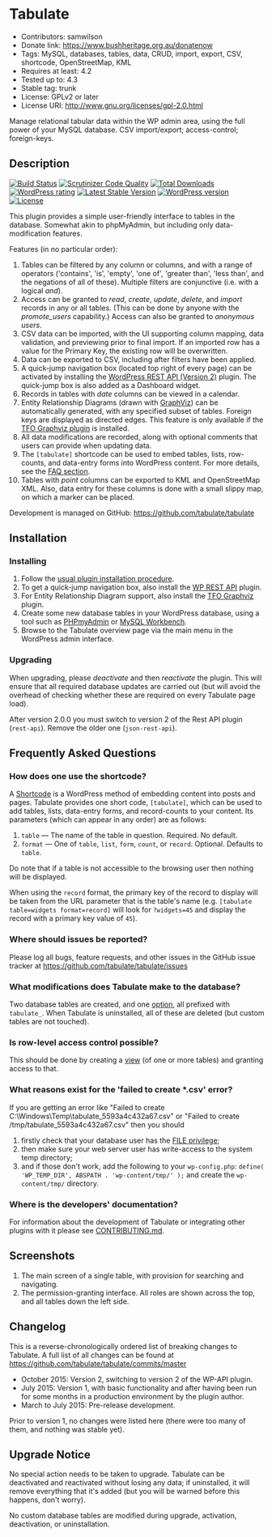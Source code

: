 # Tabulate
* Contributors: samwilson
* Donate link: https://www.bushheritage.org.au/donatenow
* Tags: MySQL, databases, tables, data, CRUD, import, export, CSV, shortcode, OpenStreetMap, KML
* Requires at least: 4.2
* Tested up to: 4.3
* Stable tag: trunk
* License: GPLv2 or later
* License URI: http://www.gnu.org/licenses/gpl-2.0.html

Manage relational tabular data within the WP admin area, using the full power of
your MySQL database. CSV import/export; access-control; foreign-keys.

## Description

[![Build Status](https://img.shields.io/travis/tabulate/tabulate.svg?style=flat-square)](https://travis-ci.org/tabulate/tabulate)
[![Scrutinizer Code Quality](https://img.shields.io/scrutinizer/g/tabulate/tabulate/master.svg?style=flat-square)](https://scrutinizer-ci.com/g/tabulate/tabulate/?branch=master)
[![Total Downloads](https://img.shields.io/wordpress/plugin/dt/tabulate.svg?style=flat-square)]()
[![WordPress rating](https://img.shields.io/wordpress/plugin/r/tabulate.svg?style=flat-square)]()
[![Latest Stable Version](https://img.shields.io/wordpress/plugin/v/tabulate.svg?style=flat-square)](https://wordpress.org/plugins/tabulate)
[![WordPress version](https://img.shields.io/wordpress/v/tabulate.svg?style=flat-square)]()
[![License](https://img.shields.io/github/license/tabulate/tabulate.svg?style=flat-square)](https://github.com/tabulate/tabulate/blob/master/LICENSE.txt)

This plugin provides a simple user-friendly interface to tables in the database.
Somewhat akin to phpMyAdmin, but including only data-modification features.

Features (in no particular order):

1.  Tables can be filtered by any column or columns, and with a range of
    operators ('contains', 'is', 'empty', 'one of', 'greater than', 'less than',
    and the negations of all of these). Multiple filters are conjunctive
    (i.e. with a logical *and*).
2.  Access can be granted to *read*, *create*, *update*, *delete*, and *import*
    records in any or all tables. (This can be done by anyone with the
    *promote_users* capability.) Access can also be granted to *anonymous users*.
3.  CSV data can be imported, with the UI supporting column mapping, data
    validation, and previewing prior to final import. If an imported row has a
    value for the Primary Key, the existing row will be overwritten.
4.  Data can be exported to CSV, including after filters have been applied. 
5.  A quick-jump navigation box (located top right of every page) can be
    activated by installing the [WordPress REST API (Version 2)](https://wordpress.org/plugins/rest-api/)
    plugin. The quick-jump box is also added as a Dashboard widget.
6.  Records in tables with *date* columns can be viewed in a calendar.
7.  Entity Relationship Diagrams (drawn with [GraphViz](http://graphviz.org/))
    can be automatically generated, with any specified subset of tables. Foreign
    keys are displayed as directed edges. This feature is only available if the
    [TFO Graphviz plugin](https://wordpress.org/plugins/tfo-graphviz/) is installed.
8.  All data modifications are recorded, along with optional comments that users
    can provide when updating data.
9.  The `[tabulate]` shortcode can be used to embed tables, lists, row-counts,
    and data-entry forms into WordPress content. For more details, see the
    [FAQ section](https://wordpress.org/plugins/tabulate/faq/).
10. Tables with *point* columns can be exported to KML and OpenStreetMap XML.
    Also, data entry for these columns is done with a small slippy map, on which
    a marker can be placed.

Development is managed on GitHub: https://github.com/tabulate/tabulate

## Installation

### Installing

1. Follow the [usual plugin installation procedure](http://codex.wordpress.org/Managing_Plugins#Installing_Plugins).
2. To get a quick-jump navigation box, also install the
   [WP REST API](https://wordpress.org/plugins/json-rest-api/) plugin.
3. For Entity Relationship Diagram support, also install the
   [TFO Graphviz](https://wordpress.org/plugins/tfo-graphviz/) plugin.
4. Create some new database tables in your WordPress database, using a tool such
   as [PHPmyAdmin](http://www.phpmyadmin.net) or [MySQL Workbench](http://mysqlworkbench.org/).
5. Browse to the Tabulate overview page via the main menu in the WordPress admin
   interface.

### Upgrading

When upgrading, please *deactivate* and then *reactivate* the plugin. This will
ensure that all required database updates are carried out (but will avoid the
overhead of checking whether these are required on every Tabulate page load).

After version 2.0.0 you must switch to version 2 of the Rest API plugin (`rest-api`).
Remove the older one (`json-rest-api`).

## Frequently Asked Questions

### How does one use the shortcode?

A [Shortcode](http://codex.wordpress.org/Shortcode) is a WordPress method of
embedding content into posts and pages. Tabulate provides one short code, `[tabulate]`,
which can be used to add tables, lists, data-entry forms, and record-counts to
your content. Its parameters (which can appear in any order) are as follows:

1. `table` — The name of the table in question. Required. No default.
2. `format` — One of `table`, `list`, `form`, `count`, or `record`. Optional. Defaults to `table`.

Do note that if a table is not accessible to the browsing user then nothing will
be displayed.

When using the `record` format, the primary key of the record to display will be
taken from the URL parameter that is the table's name
(e.g. `[tabulate table=widgets format=record]` will look for `?widgets=45`
and display the record with a primary key value of `45`).

### Where should issues be reported?

Please log all bugs, feature requests, and other issues in the GitHub issue
tracker at https://github.com/tabulate/tabulate/issues

### What modifications does Tabulate make to the database?

Two database tables are created, and one [option](http://codex.wordpress.org/Option_Reference),
all prefixed with `tabulate_`. When Tabulate is uninstalled, all of these are
deleted (but custom tables are not touched).

### Is row-level access control possible?

This should be done by creating a [view](https://dev.mysql.com/doc/refman/5.1/en/create-view.html)
(of one or more tables) and granting access to that.

### What reasons exist for the 'failed to create *.csv' error?

If you are getting an error like "Failed to create C:\Windows\Temp\tabulate_5593a4c432a67.csv"
or "Failed to create /tmp/tabulate_5593a4c432a67.csv"
then you should

1. firstly check that your database user has the [FILE privilege](https://dev.mysql.com/doc/refman/5.7/en/privileges-provided.html#priv_file);
2. then make sure your web server user has write-access to the system temp directory;
3. and if those don't work, add the following to your `wp-config.php`:
   `define( 'WP_TEMP_DIR', ABSPATH . 'wp-content/tmp/' );` and create the `wp-content/tmp/` directory.

### Where is the developers' documentation?

For information about the development of Tabulate or integrating other plugins
with it please see
[CONTRIBUTING.md](https://github.com/tabulate/tabulate/blob/master/CONTRIBUTING.md#contributing).

## Screenshots

1. The main screen of a single table, with provision for searching and navigating.
2. The permission-granting interface. All roles are shown across the top, and
   all tables down the left side.

## Changelog

This is a reverse-chronologically ordered list of breaking changes to Tabulate.
A full list of all changes can be found at https://github.com/tabulate/tabulate/commits/master

* October 2015: Version 2, switching to version 2 of the WP-API plugin.
* July 2015: Version 1, with basic functionality and after having
  been run for some months in a production environment by the plugin author.
* March to July 2015: Pre-release development.

Prior to version 1, no changes were listed here (there were too many of them, and
nothing was stable yet).

## Upgrade Notice

No special action needs to be taken to upgrade. Tabulate can be deactivated and
reactivated without losing any data; if uninstalled, it will remove everything
that it's added (but you will be warned before this happens, don't worry).

No custom database tables are modified during upgrade, activation, deactivation,
or uninstallation.
